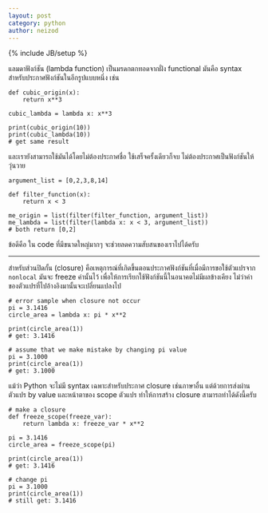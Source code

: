 ```yaml
---
layout: post
category: python
author: neizod
---
```

{% include JB/setup %}

แลมดาฟังก์ชัน (lambda function) เป็นมรดกตกทอดจากฝั่ง functional มันคือ syntax สำหรับประกาศฟังก์ชันในอีกรูปแบบหนึ่ง เช่น

    def cubic_origin(x):
        return x**3

    cubic_lambda = lambda x: x**3

    print(cubic_origin(10))
    print(cubic_lambda(10))
    # get same result

และเรายังสามารถใช้มันได้โดยไม่ต้องประกาศชื่อ ใช้เสร็จครั้งเดียวก็จบ ไม่ต้องประกาศเป็นฟังก์ชันให้วุ่นวาย

    argument_list = [0,2,3,8,14]

    def filter_function(x):
        return x < 3

    me_origin = list(filter(filter_function, argument_list))
    me_lambda = list(filter(lambda x: x < 3, argument_list))
    # both return [0,2]

ข้อดีคือ ใน code ที่มีขนาดใหญ่มากๆ จะช่วยลดความสับสนของเราไปได้ครับ

---

สำหรับส่วนปิดกั้น (closure) คือเหตุการณ์ที่เกิดขึ้นตอนประกาศฟังก์ชันที่เมื่อมีการขอใช้ตัวแปรจาก `nonlocal` มันจะ freeze ค่านั้นไว้ เพื่อให้การเรียกใช้ฟังก์ชันนี้ในอนาคตไม่มีผลข้างเคียง ไม่ว่าค่าของตัวแปรที่ไปอ้างอิงมานั้นจะเปลี่ยนแปลงไป

    # error sample when closure not occur
    pi = 3.1416
    circle_area = lambda x: pi * x**2

    print(circle_area(1))
    # get: 3.1416

    # assume that we make mistake by changing pi value
    pi = 3.1000
    print(circle_area(1))
    # get: 3.1000

แม้ว่า Python จะไม่มี syntax เฉพาะสำหรับประกาศ closure เช่นภาษาอื่น แต่ด้วยการส่งผ่านตัวแปร by value และหน้าตาของ scope ตัวแปร ทำให้การสร้าง closure สามารถทำได้ดังนี้ครับ

    # make a closure
    def freeze_scope(freeze_var):
        return lambda x: freeze_var * x**2

    pi = 3.1416
    circle_area = freeze_scope(pi)

    print(circle_area(1))
    # get: 3.1416

    # change pi
    pi = 3.1000
    print(circle_area(1))
    # still get: 3.1416

